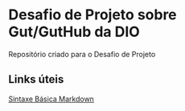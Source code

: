 # Desafio de Projeto sobre Gut/GutHub da DIO
Repositório criado para o Desafio de Projeto

## Links úteis
[Sintaxe Básica Markdown](https://www.markdownguide.org/basic-syntax/#overview)
